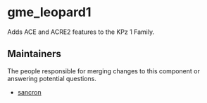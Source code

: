 gme_leopard1
===================

Adds ACE and ACRE2 features to the KPz 1 Family.


## Maintainers

The people responsible for merging changes to this component or answering potential questions.

- [sancron](https://github.com/sancron)
